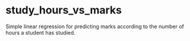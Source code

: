 # study_hours_vs_marks

Simple linear regression for predicting marks according to the number of hours a student has studied.
